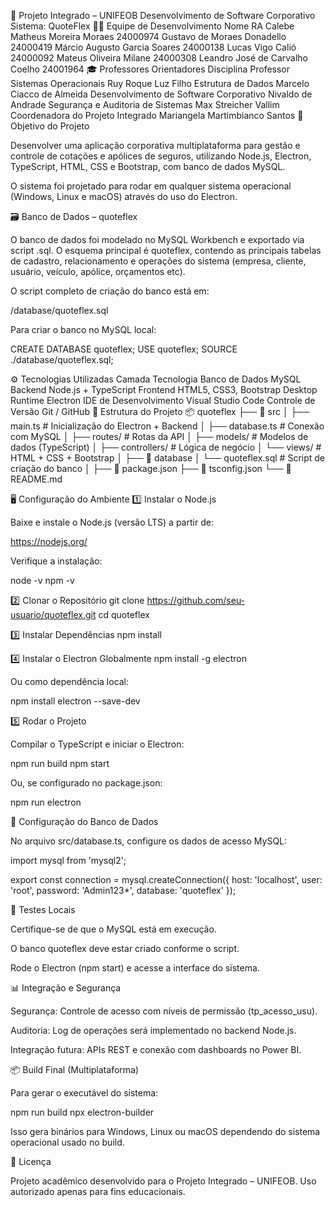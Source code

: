 🧩 Projeto Integrado – UNIFEOB
Desenvolvimento de Software Corporativo
Sistema: QuoteFlex
👨‍💻 Equipe de Desenvolvimento
Nome	RA
Calebe Matheus Moreira Moraes	24000974
Gustavo de Moraes Donadello	24000419
Márcio Augusto Garcia Soares	24000138
Lucas Vigo Calió	24000092
Mateus Oliveira Milane	24000308
Leandro José de Carvalho Coelho	24001964
🎓 Professores Orientadores
Disciplina	Professor
Sistemas Operacionais	Ruy Roque Luz Filho
Estrutura de Dados	Marcelo Ciacco de Almeida
Desenvolvimento de Software Corporativo	Nivaldo de Andrade
Segurança e Auditoria de Sistemas	Max Streicher Vallim
Coordenadora do Projeto Integrado	Mariangela Martimbianco Santos
🧠 Objetivo do Projeto

Desenvolver uma aplicação corporativa multiplataforma para gestão e controle de cotações e apólices de seguros, utilizando Node.js, Electron, TypeScript, HTML, CSS e Bootstrap, com banco de dados MySQL.

O sistema foi projetado para rodar em qualquer sistema operacional (Windows, Linux e macOS) através do uso do Electron.

🗃️ Banco de Dados – quoteflex

O banco de dados foi modelado no MySQL Workbench e exportado via script .sql.
O esquema principal é quoteflex, contendo as principais tabelas de cadastro, relacionamento e operações do sistema (empresa, cliente, usuário, veículo, apólice, orçamentos etc).

O script completo de criação do banco está em:

/database/quoteflex.sql


Para criar o banco no MySQL local:

CREATE DATABASE quoteflex;
USE quoteflex;
SOURCE ./database/quoteflex.sql;

⚙️ Tecnologias Utilizadas
Camada	Tecnologia
Banco de Dados	MySQL
Backend	Node.js + TypeScript
Frontend	HTML5, CSS3, Bootstrap
Desktop Runtime	Electron
IDE de Desenvolvimento	Visual Studio Code
Controle de Versão	Git / GitHub
🧩 Estrutura do Projeto
📦 quoteflex
├── 📁 src
│   ├── main.ts           # Inicialização do Electron + Backend
│   ├── database.ts       # Conexão com MySQL
│   ├── routes/           # Rotas da API
│   ├── models/           # Modelos de dados (TypeScript)
│   ├── controllers/      # Lógica de negócio
│   └── views/            # HTML + CSS + Bootstrap
│
├── 📁 database
│   └── quoteflex.sql     # Script de criação do banco
│
├── 📄 package.json
├── 📄 tsconfig.json
└── 📄 README.md

🖥️ Configuração do Ambiente
1️⃣ Instalar o Node.js

Baixe e instale o Node.js (versão LTS) a partir de:

https://nodejs.org/

Verifique a instalação:

node -v
npm -v

2️⃣ Clonar o Repositório
git clone https://github.com/seu-usuario/quoteflex.git
cd quoteflex

3️⃣ Instalar Dependências
npm install

4️⃣ Instalar o Electron Globalmente
npm install -g electron


Ou como dependência local:

npm install electron --save-dev

5️⃣ Rodar o Projeto

Compilar o TypeScript e iniciar o Electron:

npm run build
npm start


Ou, se configurado no package.json:

npm run electron

🔑 Configuração do Banco de Dados

No arquivo src/database.ts, configure os dados de acesso MySQL:

import mysql from 'mysql2';

export const connection = mysql.createConnection({
  host: 'localhost',
  user: 'root',
  password: 'Admin123*',
  database: 'quoteflex'
});

🧪 Testes Locais

Certifique-se de que o MySQL está em execução.

O banco quoteflex deve estar criado conforme o script.

Rode o Electron (npm start) e acesse a interface do sistema.

📊 Integração e Segurança

Segurança: Controle de acesso com níveis de permissão (tp_acesso_usu).

Auditoria: Log de operações será implementado no backend Node.js.

Integração futura: APIs REST e conexão com dashboards no Power BI.

📦 Build Final (Multiplataforma)

Para gerar o executável do sistema:

npm run build
npx electron-builder


Isso gera binários para Windows, Linux ou macOS dependendo do sistema operacional usado no build.

🧾 Licença

Projeto acadêmico desenvolvido para o Projeto Integrado – UNIFEOB.
Uso autorizado apenas para fins educacionais.
